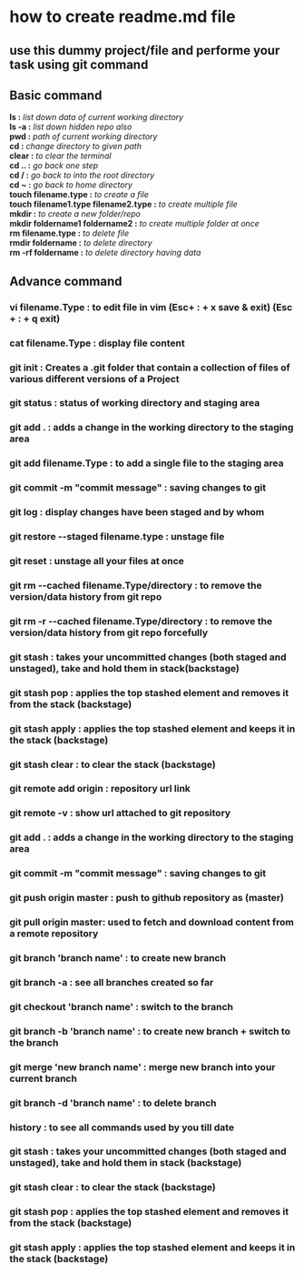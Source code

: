 # how to create readme.md file
## use this dummy project/file and performe your task using git command 

## Basic command
**ls :** *list down data of current working directory*  
**ls -a :** *list down hidden repo also*  
**pwd :** *path of current working directory*  
**cd :** *change directory to given path*  
**clear :** *to clear the terminal*  
**cd .. :** *go back one step*  
**cd / :** *go back to into the root directory*  
**cd ~ :** *go back to home directory*  
**touch filename.type :** *to create a file*  
**touch filename1.type filename2.type :** *to create multiple file*  
**mkdir :** *to create a new folder/repo*  
**mkdir foldername1 foldername2 :** *to create multiple folder at once*  
**rm filename.type :** *to delete file*  
**rmdir foldername :** *to delete directory*  
**rm -rf foldername :** *to delete directory having data*

## Advance command
### vi filename.Type : to edit file in vim (Esc+ : + x save & exit) (Esc + : + q exit)
### cat filename.Type : display file content
### git init : Creates a .git folder that contain a collection of files of various different versions of a Project
### git status : status of working directory and staging area
### git add . : adds a change in the working directory to the staging area
### git add filename.Type : to add a single file to the staging area
### git commit -m "commit message" : saving changes to git
### git log : display changes have been staged and by whom
### git restore --staged filename.type : unstage file
### git reset : unstage all your files at once
### git rm --cached filename.Type/directory : to remove the version/data history from git repo
### git rm -r --cached filename.Type/directory : to remove the version/data history from git repo forcefully
### git stash : takes your uncommitted changes (both staged and unstaged), take and hold them in stack(backstage)
### git stash pop : applies the top stashed element and removes it from the stack (backstage)
### git stash apply : applies the top stashed element and keeps it in the stack (backstage)
### git stash clear : to clear the stack (backstage)

### git remote add origin : repository url link
### git remote -v : show url attached to git repository
### git add . : adds a change in the working directory to the staging area
### git commit -m "commit message" : saving changes to git
### git push origin master : push to github repository as (master)
### git pull origin master: used to fetch and download content from a remote repository
### git branch 'branch name' : to create new branch
### git branch -a : see all branches created so far
### git checkout 'branch name' : switch to the branch
### git branch -b 'branch name' : to create new branch + switch to the branch
### git merge 'new branch name' : merge new branch into your current branch
### git branch -d 'branch name' : to delete branch
### history : to see all commands used by you till date
### git stash : takes your uncommitted changes (both staged and unstaged), take and hold them in stack (backstage)
### git stash clear : to clear the stack (backstage)
### git stash pop : applies the top stashed element and removes it from the stack (backstage)
### git stash apply : applies the top stashed element and keeps it in the stack (backstage)


